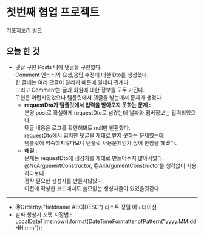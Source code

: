 # 첫번째 협업 프로젝트
[리포지토리 링크](https://github.com/liean17/first-duo-project)

## 오늘 한 것

- 댓글 구현
Posts 내에 댓글을 구현했다.  
Comment 엔티티와 요청,응답,수정에 대한 Dto를 생성했다.  
한 글에는 여러 댓글이 달리기 때문에 일대다 관계다.  
그리고 Comment는 글과 회원에 대한 정보를 모두 가진다.  
구현은 어렵지않았으나 템플릿에서 댓글을 받는데서 문제가 생겼다.  
    - **requestDto가 템플릿에서 입력을 받아오지 못하는 문제 :**   
분명 post로 확실하게 requestDto로 넘겼는데 날짜와 멤버정보는 입력되었으나  
댓글 내용은 로그를 확인해봐도 null만 반환했다.  
requestDto에서 입력한 댓글을 제대로 받지 못하는 문제였는데  
템플릿에 익숙하지않다보니 템플릿 사용문제인가 싶어 한참을 헤맸다.  
    - **해결 :**  
    문제는 requestDto에 생성자를 제대로 만들어주지 않아서였다.  
    @NoArgumentConstructor, @AllArgumentConstructor를 생각없이 사용하다보니  
    정작 필요한 생성자를 만들지않았다.  
    이전에 작성한 코드에서도 쓸모없는 생성자들이 있었을것같다.  
    


---

- @Orderby("fieldname ASC|DESC") 리스트 정렬 어노테이션
- 날짜 생성시 포멧 지정법 : LocalDateTime.now().format(DateTimeFormatter.ofPattern("yyyy.MM.dd HH:mm"));
